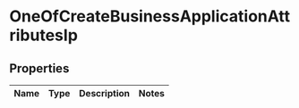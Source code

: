# OneOfCreateBusinessApplicationAttributesIp

## Properties
Name | Type | Description | Notes
------------ | ------------- | ------------- | -------------
